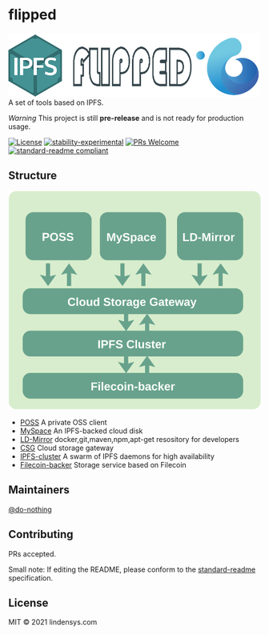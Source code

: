 # flipped

![banner](./imgs/flipped-logo.png)
A set of tools based on IPFS.

*Warning* This project is still **pre-release** and is not ready for production usage.

[![License](http://img.shields.io/badge/license-MIT-blue.svg)](https://raw.githubusercontent.com/ipdr/ipdr/master/LICENSE)
[![stability-experimental](https://img.shields.io/badge/stability-experimental-orange.svg)](https://github.com/emersion/stability-badges#experimental)
[![PRs Welcome](https://img.shields.io/badge/PRs-welcome-brightgreen.svg)](#contributing)
[![standard-readme compliant](https://img.shields.io/badge/standard--readme-OK-green.svg?style=flat-square)](https://github.com/RichardLitt/standard-readme)

## Structure

![](./imgs/flipped-architecture.svg)

* [POSS](./poss) A private OSS client
* [MySpace](./myspace) An IPFS-backed cloud disk
* [LD-Mirror](./ld-mirror) docker,git,maven,npm,apt-get resository for developers
* [CSG](./csg) Cloud storage gateway
* [IPFS-cluster](./ipfs-cluster) A swarm of IPFS daemons for high availability
* [Filecoin-backer](./filecoin-backer) Storage service based on Filecoin

## Maintainers

[@do-nothing](https://github.com/do-nothing)

## Contributing

PRs accepted.

Small note: If editing the README, please conform to the [standard-readme](https://github.com/RichardLitt/standard-readme) specification.

## License

MIT © 2021 lindensys.com
